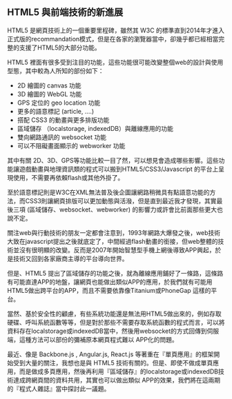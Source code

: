 ## HTML5 與前端技術的新進展

HTML5 是網頁技術上的一個重要里程碑，雖然其 W3C 的標準直到2014年才進入正式版的recommandation模式，但是在各家的瀏覽器當中，卻幾乎都已經相當完整的支援了HTML5的大部分功能。

HTML5 裡面有很多受到注目的功能，這些功能很可能改變整個web的設計與使用型態，其中較為人所知的部份如下：

* 2D 繪圖的 canvas 功能
* 3D 繪圖的 WebGL 功能
* GPS 定位的 geo location 功能
* 更多的語意標記 (article, ....)
* 搭配 CSS3 的動畫與更多排版功能
* 區域儲存 （localstorage, indexedDB）與離線應用的功能
* 雙向網路通訊的 websocket 功能
* 可以不阻礙畫面顯示的 webworker 功能

其中有關 2D、3D、GPS等功能比較一目了然，可以想見會造成哪些影響。這些功能讓遊戲動畫與地理資訊類的程式可以搬到HTML5/CSS3/Javascript 的平台上呈現使用，不需要再依賴flash或其他外掛了。

至於語意標記則是W3C在XML無法普及後企圖讓網路稍微具有點語意功能的方法，而CSS3則讓網頁排版可以更加動態與活潑，但是直到最近我才發現，其實最後三項 (區域儲存、websocket、webworker)  的影響力或許會比前面那些更大也說不定。

關注web與行動技術的朋友一定都會注意到，1993年網路大爆發之後，web技術大致在javascript提出之後就底定了，中間經過flash動畫的銜接，但web整體的技術並沒有很明顯的改變。反而是2007年開始智慧型手機上網後導致APP興起，於是技術又回到各家廠商主導的平台導向世界。

但是、HTML5 提出了區域儲存的功能之後，就為離線應用鋪好了一條路，這條路有可能直達APP的地盤，讓網頁也能做出類似APP的應用，於我們就有可能用HTML5做出跨平台的APP，而且不需要依靠像Titanium或PhoneGap 這樣的平台。

當然、基於安全性的顧慮，有些系統功能還是無法用HTML5做出來的，例如存取硬碟、呼叫系統函數等等，但是對於那些不需要存取系統函數的程式而言，可以將資料存在localstorage或indexedDB當中，然後用websocket的方式回傳到伺服端，這種方法可以部份的彌補原本網頁程式難以 APP化的問題。

最近、像是 Backbone.js , Angular.js, React.js 等著重在『單頁應用』的框架開始受到大量的關注，我想也是與 HTML5 技術有關的。但是、即使不做成單頁應用，而是做成多頁應用，然後再利用『區域儲存』的localstorage或indexedDB技術達成跨網頁間的資料共用，其實也可以做出類似 APP的效果，我們將在這兩期的『程式人雜誌』當中探討此一議題。




